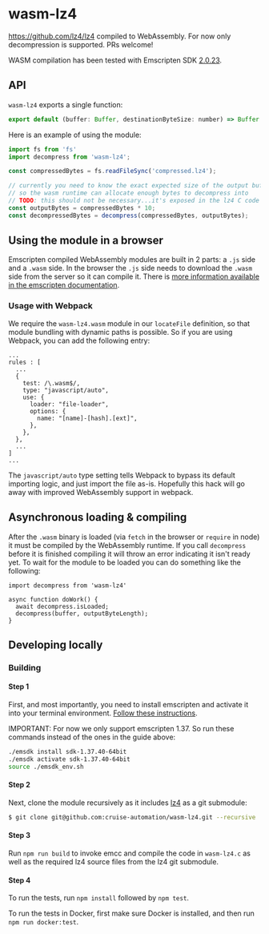 # wasm-lz4

https://github.com/lz4/lz4 compiled to WebAssembly. For now only decompression is supported. PRs welcome!

WASM compilation has been tested with Emscripten SDK [2.0.23](https://github.com/emscripten-core/emsdk/tree/2.0.23).

## API

`wasm-lz4` exports a single function:

```js
export default (buffer: Buffer, destinationByteSize: number) => Buffer
```

Here is an example of using the module:

```js
import fs from 'fs'
import decompress from 'wasm-lz4';

const compressedBytes = fs.readFileSync('compressed.lz4');

// currently you need to know the exact expected size of the output buffer
// so the wasm runtime can allocate enough bytes to decompress into
// TODO: this should not be necessary...it's exposed in the lz4 C code
const outputBytes = compressedBytes * 10;
const decompressedBytes = decompress(compressedBytes, outputBytes);
```

## Using the module in a browser

Emscripten compiled WebAssembly modules are built in 2 parts: a `.js` side and a `.wasm` side.  In the browser the `.js` side needs to download the `.wasm` side from the server so it can compile it.  There is [more information available in the emscripten documentation](https://kripken.github.io/emscripten-site/docs/compiling/Deploying-Pages.html).

### Usage with Webpack

We require the `wasm-lz4.wasm` module in our `locateFile` definition, so that module bundling with dynamic paths is possible. So if you are using Webpack, you can add the following entry:

```
...
rules : [
  ...
  {
    test: /\.wasm$/,
    type: "javascript/auto",
    use: {
      loader: "file-loader",
      options: {
        name: "[name]-[hash].[ext]",
      },
    },
  },
  ...
]
...
 ```

The `javascript/auto` type setting tells Webpack to bypass its default importing logic, and just import the file as-is. Hopefully this hack will go away with improved WebAssembly support in webpack.

## Asynchronous loading & compiling

After the `.wasm` binary is loaded (via `fetch` in the browser or `require` in node) it must be compiled by the WebAssembly runtime.  If you call `decompress` before it is finished compiling it will throw an error indicating it isn't ready yet.  To wait for the module to be loaded you can do something like the following:

```
import decompress from 'wasm-lz4'

async function doWork() {
  await decompress.isLoaded;
  decompress(buffer, outputByteLength);
}
```

## Developing locally

### Building

#### Step 1

First, and most importantly, you need to install emscripten and activate it into your terminal environment.  [Follow these instructions](https://kripken.github.io/emscripten-site/docs/getting_started/downloads.html).

IMPORTANT: For now we only support emscripten 1.37. So run these commands instead of the ones in the guide above:

```sh
./emsdk install sdk-1.37.40-64bit
./emsdk activate sdk-1.37.40-64bit
source ./emsdk_env.sh
```

#### Step 2

Next, clone the module recursively as it includes [lz4](https://github.com/lz4/lz4) as a git submodule:

```sh
$ git clone git@github.com:cruise-automation/wasm-lz4.git --recursive
```

#### Step 3

Run `npm run build` to invoke emcc and compile the code in `wasm-lz4.c` as well as the required lz4 source files from the lz4 git submodule.

#### Step 4

To run the tests, run `npm install` followed by `npm test`.

To run the tests in Docker, first make sure Docker is installed, and then run `npm run docker:test`.
